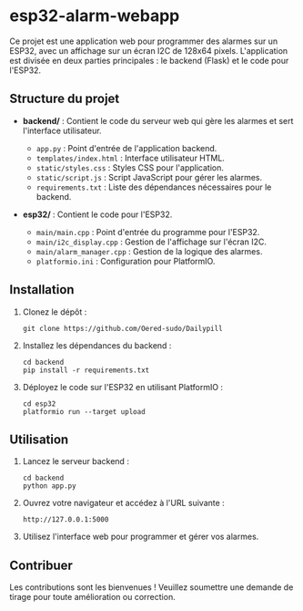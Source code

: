 # esp32-alarm-webapp

Ce projet est une application web pour programmer des alarmes sur un ESP32, avec un affichage sur un écran I2C de 128x64 pixels. L'application est divisée en deux parties principales : le backend (Flask) et le code pour l'ESP32.

## Structure du projet

- **backend/** : Contient le code du serveur web qui gère les alarmes et sert l'interface utilisateur.
  - `app.py` : Point d'entrée de l'application backend.
  - `templates/index.html` : Interface utilisateur HTML.
  - `static/styles.css` : Styles CSS pour l'application.
  - `static/script.js` : Script JavaScript pour gérer les alarmes.
  - `requirements.txt` : Liste des dépendances nécessaires pour le backend.

- **esp32/** : Contient le code pour l'ESP32.
  - `main/main.cpp` : Point d'entrée du programme pour l'ESP32.
  - `main/i2c_display.cpp` : Gestion de l'affichage sur l'écran I2C.
  - `main/alarm_manager.cpp` : Gestion de la logique des alarmes.
  - `platformio.ini` : Configuration pour PlatformIO.

## Installation

1. Clonez le dépôt :
   ```
   git clone https://github.com/Oered-sudo/Dailypill
   ```

2. Installez les dépendances du backend :
   ```
   cd backend
   pip install -r requirements.txt
   ```

3. Déployez le code sur l'ESP32 en utilisant PlatformIO :
   ```
   cd esp32
   platformio run --target upload
   ```

## Utilisation

1. Lancez le serveur backend :
   ```
   cd backend
   python app.py
   ```

2. Ouvrez votre navigateur et accédez à l'URL suivante :
   ```
   http://127.0.0.1:5000
   ```

3. Utilisez l'interface web pour programmer et gérer vos alarmes.

## Contribuer

Les contributions sont les bienvenues ! Veuillez soumettre une demande de tirage pour toute amélioration ou correction.